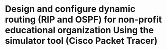 <h1> Design and configure dynamic routing (RIP and OSPF) for non-profit educational organization
Using the simulator tool (Cisco Packet Tracer)</h1>
